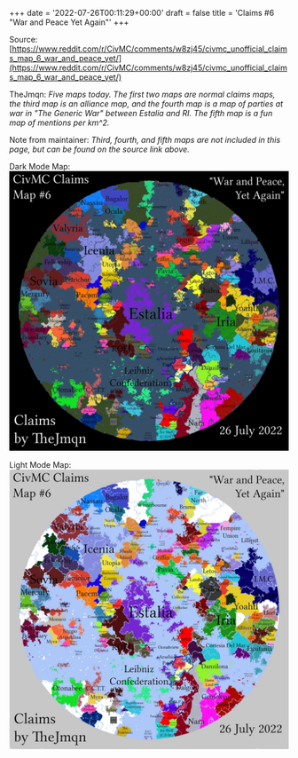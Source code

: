 +++
date = '2022-07-26T00:11:29+00:00'
draft = false
title = 'Claims #6 "War and Peace Yet Again"'
+++

Source: [https://www.reddit.com/r/CivMC/comments/w8zj45/civmc_unofficial_claims_map_6_war_and_peace_yet/](https://www.reddit.com/r/CivMC/comments/w8zj45/civmc_unofficial_claims_map_6_war_and_peace_yet/)

TheJmqn: *Five maps today. The first two maps are normal claims maps, the third map is an alliance map, and the fourth map is a map of parties at war in "The Generic War" between Estalia and RI. The fifth map is a fun map of mentions per km^2.*

Note from maintainer: *Third, fourth, and fifth maps are not included in this page, but can be found on the source link above.*

Dark Mode Map:
[![Claims #6](https://raw.githubusercontent.com/CivMC-Map-Archive/civmc-map-archive.github.io/refs/heads/main/static/images/CivMC-Claims-6.webp)](https://raw.githubusercontent.com/CivMC-Map-Archive/civmc-map-archive.github.io/refs/heads/main/static/images/CivMC-Claims-6.webp)

Light Mode Map:
[![Claims #6 Light](https://raw.githubusercontent.com/CivMC-Map-Archive/civmc-map-archive.github.io/refs/heads/main/static/images/CivMC-Claims-6-Light.webp)](https://raw.githubusercontent.com/CivMC-Map-Archive/civmc-map-archive.github.io/refs/heads/main/static/images/CivMC-Claims-6-Light.webp)
